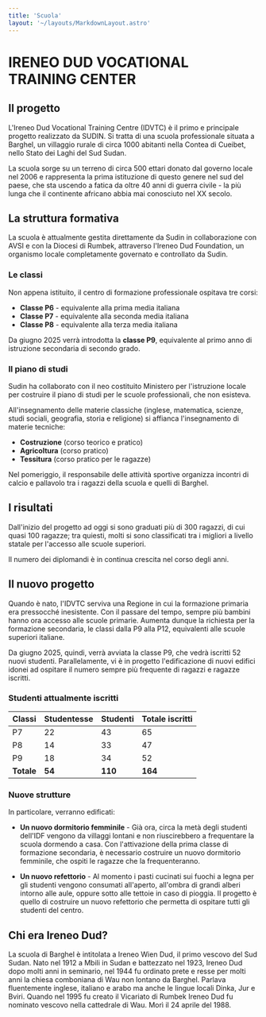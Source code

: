 ```yaml
---
title: 'Scuola'
layout: '~/layouts/MarkdownLayout.astro'
---
```


# IRENEO DUD VOCATIONAL TRAINING CENTER

## Il progetto

L'Ireneo Dud Vocational Training Centre (IDVTC) è il primo e principale progetto realizzato da SUDIN. Si tratta di una scuola professionale situata a Barghel, un villaggio rurale di circa 1000 abitanti nella Contea di Cueibet, nello Stato dei Laghi del Sud Sudan.

La scuola sorge su un terreno di circa 500 ettari donato dal governo locale nel 2006 e rappresenta la prima istituzione di questo genere nel sud del paese, che sta uscendo a fatica da oltre 40 anni di guerra civile - la più lunga che il continente africano abbia mai conosciuto nel XX secolo.

## La struttura formativa

La scuola è attualmente gestita direttamente da Sudin in collaborazione con AVSI e con la Diocesi di Rumbek, attraverso l'Ireneo Dud Foundation, un organismo locale completamente governato e controllato da Sudin.

### Le classi

Non appena istituito, il centro di formazione professionale ospitava tre corsi:
- **Classe P6** - equivalente alla prima media italiana
- **Classe P7** - equivalente alla seconda media italiana  
- **Classe P8** - equivalente alla terza media italiana

Da giugno 2025 verrà introdotta la **classe P9**, equivalente al primo anno di istruzione secondaria di secondo grado.

### Il piano di studi

Sudin ha collaborato con il neo costituito Ministero per l'istruzione locale per costruire il piano di studi per le scuole professionali, che non esisteva.

All'insegnamento delle materie classiche (inglese, matematica, scienze, studi sociali, geografia, storia e religione) si affianca l'insegnamento di materie tecniche:
- **Costruzione** (corso teorico e pratico)
- **Agricoltura** (corso pratico)
- **Tessitura** (corso pratico per le ragazze)

Nel pomeriggio, il responsabile delle attività sportive organizza incontri di calcio e pallavolo tra i ragazzi della scuola e quelli di Barghel.

## I risultati

Dall'inizio del progetto ad oggi si sono graduati più di 300 ragazzi, di cui quasi 100 ragazze; tra quiesti, molti si sono classificati tra i migliori a livello statale per l'accesso alle scuole superiori.

Il numero dei diplomandi è in continua crescita nel corso degli anni.

## Il nuovo progetto

Quando è nato, l'IDVTC serviva una Regione in cui la formazione primaria era pressocché inesistente. Con il passare del tempo, sempre più bambini hanno ora accesso alle scuole primarie. Aumenta dunque la richiesta per la formazione secondaria, le classi dalla P9 alla P12, equivalenti alle scuole superiori italiane.

Da giugno 2025, quindi, verrà avviata la classe P9, che vedrà iscritti 52 nuovi studenti. Parallelamente, vi è in progetto l'edificazione di nuovi edifici idonei ad ospitare il numero sempre più frequente di ragazzi e ragazze iscritti.

### Studenti attualmente iscritti

| Classi | Studentesse | Studenti | Totale iscritti |
|--------|-------------|----------|-----------------|
| P7     | 22          | 43       | 65              |
| P8     | 14          | 33       | 47              |
| P9     | 18          | 34       | 52              |
| **Totale** | **54** | **110** | **164**         |


### Nuove strutture

In particolare, verranno edificati:
- **Un nuovo dormitorio femminile** - Già ora, circa la metà degli studenti dell'IDF vengono da villaggi lontani e non riuscirebbero a frequentare la scuola dormendo a casa. Con l'attivazione della prima classe di formazione secondaria, è necessario costruire un nuovo dormitorio femminile, che ospiti le ragazze che la frequenteranno.

- **Un nuovo refettorio** - Al momento i pasti cucinati sui fuochi a legna per gli studenti vengono consumati all'aperto, all'ombra di grandi alberi intorno alle aule, oppure sotto alle tettoie in caso di pioggia. Il progetto è quello di costruire un nuovo refettorio che permetta di ospitare tutti gli studenti del centro.


## Chi era Ireneo Dud?

La scuola di Barghel è intitolata a Ireneo Wien Dud, il primo vescovo del Sud Sudan. Nato nel 1912 a Mbili in Sudan e battezzato nel 1923, Ireneo Dud dopo molti anni in seminario, nel 1944 fu ordinato prete e resse per molti anni la chiesa comboniana di Wau non lontano da Barghel. Parlava fluentemente inglese, italiano e arabo ma anche le lingue locali Dinka, Jur e Bviri. Quando nel 1995 fu creato il Vicariato di Rumbek Ireneo Dud fu nominato vescovo nella cattedrale di Wau. Morì il 24 aprile del 1988.

